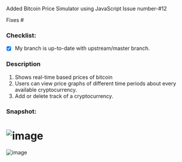 Added Bitcoin Price Simulator using JavaScript
 Issue number-#12


Fixes #

### Checklist:
- [x] My branch is up-to-date with upstream/master branch.

### Description
1. Shows real-time based prices of bitcoin
2. Users can view price graphs of different time periods about every available cryptocurrency.
3. Add or delete track of a cryptocurrency.

<!-- #### Added -->
<!-- Edit these points below to describe the new features added with this PR -->
<!-- - Feature 1 -->
<!-- - Feature 2 -->

<!-- Edit these points below to describe the bug fixes made with this PR -->
<!-- - Bug 1 -->

### Snapshot:
<!-- If you can then please provide the screenshot of the changes you have made -->
![image](https://user-images.githubusercontent.com/63885768/104121801-20aede00-5367-11eb-8601-b384d76cb6d4.png)
===========================================================================
![image](https://user-images.githubusercontent.com/63885768/104121815-3cb27f80-5367-11eb-8a12-c4504771db4d.png)
